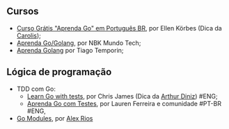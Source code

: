 ## Cursos

  - [Curso Grátis "Aprenda Go" em Português BR](https://www.youtube.com/watch?v=WiGU_ZB-u0w&list=PLCKpcjBB_VlBsxJ9IseNxFllf-UFEXOdg&ab_channel=AprendaGo), por Ellen Körbes (Dica da [Carolis](https://twitter.com/caroliscaroles));
  - [Aprenda Go/Golang](https://www.youtube.com/playlist?list=PLUbb2i4BuuzCX8CLeArvx663_0a_hSguW), por NBK Mundo Tech;
  - [Aprenda Golang](https://www.youtube.com/c/AprendaGolang/videos) por Tiago Temporin;

## Lógica de programação

- TDD com Go:
    - [Learn Go with tests](https://quii.gitbook.io/learn-go-with-tests), por Chris James (Dica da [Arthur Diniz](https://arthurvdiniz.me)) #ENG;
    - [Aprenda Go com Testes](https://larien.gitbook.io/aprenda-go-com-testes/), por Lauren Ferreira e comunidade #PT-BR #ENG,
- [Go Modules](https://alexrios.gitbook.io/gomodules/), por [Alex Rios](https://github.com/alexrios)
